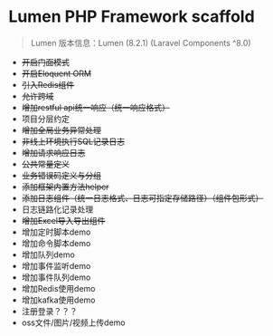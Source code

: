 # Lumen PHP Framework scaffold
> Lumen 版本信息：Lumen (8.2.1) (Laravel Components ^8.0)




* ~~开启门面模式~~
* ~~开启Eloquent ORM~~
* ~~引入Redis组件~~
* ~~允许跨域~~
* ~~增加restful api统一响应（统一响应格式）~~
* 项目分层约定
* ~~增加全局业务异常处理~~
* ~~非线上环境执行SQL记录日志~~
* ~~增加请求响应日志~~
* ~~公共常量定义~~
* ~~业务错误码定义与分组~~
* ~~添加框架内置方法helper~~
* ~~添加日志组件（统一日志格式、日志可指定存储路径）（组件包形式）~~
* 日志链路化记录处理
* ~~增加Excel导入导出组件~~
* 增加定时脚本demo
* 增加命令脚本demo
* 增加队列demo
* 增加事件监听demo
* 增加事件队列demo
* 增加Redis使用demo
* 增加kafka使用demo
* 注册登录？？？ 
* oss文件/图片/视频上传demo
